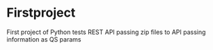 # Firstproject
First project of Python tests
REST API
passing zip files to API
passing information as QS params
